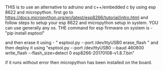 THIS is to use an alternative to adruino and c++/embedded c by using esp 8622 and micropython.
first go to https://docs.micropython.org/en/latest/esp8266/tutorial/intro.html and follow steps to setup your esp 8622 and micropython setup in system.
YOU can use generally any os.
THE command for esp firmware on system is -
              "pip install esptool"

and then erase it using -
            " esptool.py --port /dev/ttyUSB0 erase_flash "
and then deploy it using
                   "esptool.py --port /dev/ttyUSB0 --baud 460800 write_flash --flash_size=detect 0 esp8266-20170108-v1.8.7.bin"

if it runs without error then micropython has been installed on the board.


